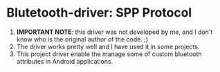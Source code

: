 # Blutetooth-driver: SPP Protocol
1. <b>IMPORTANT NOTE</b>: this driver was not developed by me, and I don't know who is the original author of the code. ;)
2. The driver works pretty well and I have used it in some projects.
3. This project driver enable the manage some of custom bluetooth attributes in Android applications.
